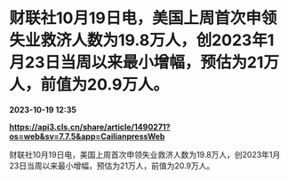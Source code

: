 # 财联社10月19日电，美国上周首次申领失业救济人数为19.8万人，创2023年1月23日当周以来最小增幅，预估为21万人，前值为20.9万人。

**2023-10-19 12:35**

**https://api3.cls.cn/share/article/1490271?os=web&sv=7.7.5&app=CailianpressWeb**

财联社10月19日电，美国上周首次申领失业救济人数为19.8万人，创2023年1月23日当周以来最小增幅，预估为21万人，前值为20.9万人。